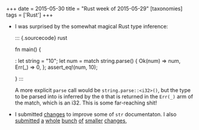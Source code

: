 +++
date = 2015-05-30
title = "Rust week of 2015-05-29"
[taxonomies]
tags = ['Rust']
+++

-   I was surprised by the somewhat magical Rust type inference:

    ::: {.sourcecode}
    rust

    fn main() {

    :   let string = "10"; let num = match string.parse() { Ok(num)
        => num, Err(_) => 0, }; assert_eq!(num, 10);

    }
    :::

    A more explicit `parse` call would be `string.parse::<i32>()`, but
    the type to be parsed into is inferred by the `0` that is returned
    in the `Err(_)` arm of the match, which is an i32. This is some
    far-reaching shit!

-   I submitted [changes] to improve some of `str` documentaton. I also
    [submitted][] [a][] [whole][] [bunch][] [of][] [smaller][]
    [changes][1],

  [changes]: https://github.com/rust-lang/rust/pull/25912
  [submitted]: https://github.com/rust-lang/rust/pull/25876
  [a]: https://github.com/rust-lang/rust/pull/25907
  [whole]: https://github.com/rust-lang/rust/pull/25920
  [bunch]: https://github.com/rust-lang/rust/pull/25922
  [of]: https://github.com/rust-lang/rust/pull/25923
  [smaller]: https://github.com/rust-lang/rust/pull/25936
  [1]: https://github.com/rust-lang/rust/pull/25948
